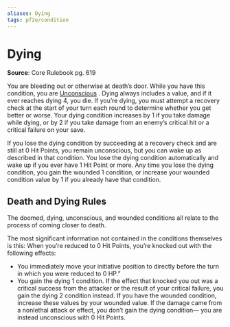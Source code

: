 ```yaml
---
aliases: Dying
tags: pf2e/condition
---
```


# Dying

**Source**: Core Rulebook pg. 619

You are bleeding out or otherwise at death’s door. While you have this condition, you are [Unconscious](Unconscious.md) . Dying always includes a value, and if it ever reaches dying 4, you die. If you’re dying, you must attempt a recovery check at the start of your turn each round to determine whether you get better or worse. Your dying condition increases by 1 if you take damage while dying, or by 2 if you take damage from an enemy’s critical hit or a critical failure on your save.

If you lose the dying condition by succeeding at a recovery check and are still at 0 Hit Points, you remain unconscious, but you can wake up as described in that condition. You lose the dying condition automatically and wake up if you ever have 1 Hit Point or more. Any time you lose the dying condition, you gain the wounded 1 condition, or increase your wounded condition value by 1 if you already have that condition.

## Death and Dying Rules

The doomed, dying, unconscious, and wounded conditions all relate to the process of coming closer to death.

The most significant information not contained in the conditions themselves is this: When you’re reduced to 0 Hit Points, you’re knocked out with the following effects:

- You immediately move your initiative position to directly before the turn in which you were reduced to 0 HP.”
- You gain the dying 1 condition. If the effect that knocked you out was a critical success from the attacker or the result of your critical failure, you gain the dying 2 condition instead. If you have the wounded condition, increase these values by your wounded value. If the damage came from a nonlethal attack or effect, you don’t gain the dying condition— you are instead unconscious with 0 Hit Points.
